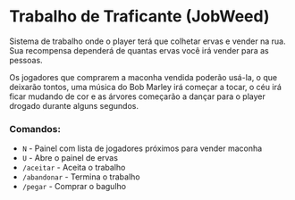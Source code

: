 # Trabalho de Traficante (JobWeed)

Sistema de trabalho onde o player terá que colhetar ervas e vender na rua. Sua recompensa dependerá de quantas ervas você irá vender para as pessoas.

Os jogadores que comprarem a maconha vendida poderão usá-la, o que deixarão tontos, uma música do Bob Marley irá começar a tocar, o céu irá ficar mudando de cor e as árvores começarão a dançar para o player drogado durante alguns segundos.

### Comandos:
+ `N` - Painel com lista de jogadores próximos para vender maconha
+ `U` - Abre o painel de ervas
+ `/aceitar` - Aceita o trabalho
+ `/abandonar` - Termina o trabalho
+ `/pegar` - Comprar o bagulho
